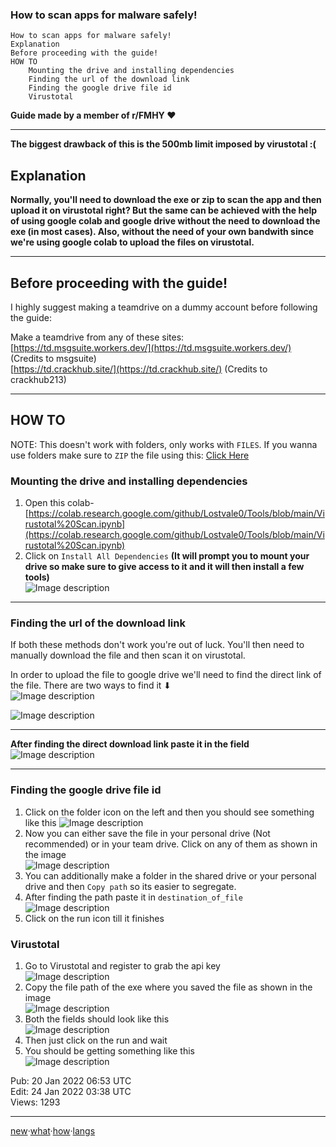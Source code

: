 ### How to scan apps for malware safely!



    How to scan apps for malware safely!
    Explanation
    Before proceeding with the guide!
    HOW TO
        Mounting the drive and installing dependencies
        Finding the url of the download link
        Finding the google drive file id
        Virustotal


**Guide made by a member of r/FMHY ♥**

---

**The biggest drawback of this is the 500mb limit imposed by virustotal :(**

## Explanation

**Normally, you'll need to download the exe or zip to scan the app and then upload it on virustotal right? But the same can be achieved with the help of using google colab and google drive without the need to download the exe (in most cases). Also, without the need of your own bandwith since we're using google colab to upload the files on virustotal.**

---

## Before proceeding with the guide!

I highly suggest making a teamdrive on a dummy account before following the guide:

Make a teamdrive from any of these sites:  
[https://td.msgsuite.workers.dev/](https://td.msgsuite.workers.dev/) (Credits to msgsuite)  
[https://td.crackhub.site/](https://td.crackhub.site/) (Credits to crackhub213)

---

## HOW TO

NOTE: This doesn't work with folders, only works with `FILES`. If you wanna use folders make sure to `ZIP` the file using this: [Click Here](https://colab.research.google.com/github/dropcreations/7zip-in-Google-Colab/blob/main/7zip-in-Google-Colab.ipynb)

### Mounting the drive and installing dependencies

1.  Open this colab- [https://colab.research.google.com/github/Lostvale0/Tools/blob/main/Virustotal%20Scan.ipynb](https://colab.research.google.com/github/Lostvale0/Tools/blob/main/Virustotal%20Scan.ipynb)
2.  Click on `Install All Dependencies` **(It will prompt you to mount your drive so make sure to give access to it and it will then install a few tools)**  
    ![Image description](https://i.imgur.com/CbCi5Hb.png "Image description")

---

### Finding the url of the download link

If both these methods don't work you're out of luck. You'll then need to manually download the file and then scan it on virustotal.

In order to upload the file to google drive we'll need to find the direct link of the file. There are two ways to find it ⬇  
![Image description](https://i.imgur.com/8cp6HYi.png "Image description")

![Image description](https://i.imgur.com/gf8WGMU.png "Image description")

---

**After finding the direct download link paste it in the field**  
![Image description](https://i.imgur.com/PfsJRlb.png "Image description")

---

### Finding the google drive file id

1.  Click on the folder icon on the left and then you should see something like this ![Image description](https://i.imgur.com/e5vB1qF.png "Image description")
2.  Now you can either save the file in your personal drive (Not recommended) or in your team drive. Click on any of them as shown in the image  
    ![Image description](https://i.imgur.com/buffRVS.png "Image description")
3.  You can additionally make a folder in the shared drive or your personal drive and then `Copy path` so its easier to segregate.
4.  After finding the path paste it in `destination_of_file`  
    ![Image description](https://i.imgur.com/qjtlr3X.png "Image description")
5.  Click on the run icon till it finishes

### Virustotal

1.  Go to Virustotal and register to grab the api key  
    ![Image description](https://i.imgur.com/y5HPArL.png "Image description")
2.  Copy the file path of the exe where you saved the file as shown in the image  
    ![Image description](https://i.imgur.com/4iNo5Yc.png "Image description")
3.  Both the fields should look like this  
    ![Image description](https://i.imgur.com/wBUca3Q.png "Image description")
4.  Then just click on the run and wait
5.  You should be getting something like this  
    ![Image description](https://i.imgur.com/d5Yr3mT.png "Image description")

Pub: 20 Jan 2022 06:53 UTC  
Edit: 24 Jan 2022 03:38 UTC  
Views: 1293  

---

[new](https://rentry.org/)·[what](https://rentry.org/what)·[how](https://rentry.org/how)·[langs](https://rentry.org/langs)